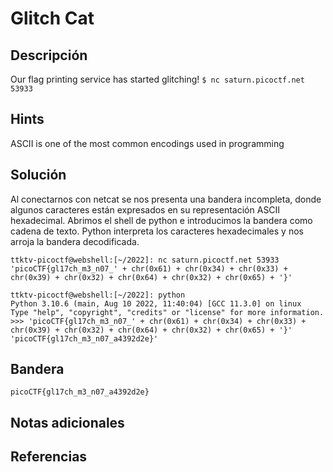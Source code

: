 # Glitch Cat

## Descripción
Our flag printing service has started glitching! `$ nc saturn.picoctf.net 53933`

## Hints
ASCII is one of the most common encodings used in programming

## Solución
Al conectarnos con netcat se nos presenta una bandera incompleta, donde algunos caracteres están expresados en su representación ASCII hexadecimal. Abrimos el shell de python e introducimos la bandera como cadena de texto. Python interpreta los caracteres hexadecimales y nos arroja la bandera decodificada.

```
ttktv-picoctf@webshell:[~/2022]: nc saturn.picoctf.net 53933
'picoCTF{gl17ch_m3_n07_' + chr(0x61) + chr(0x34) + chr(0x33) + chr(0x39) + chr(0x32) + chr(0x64) + chr(0x32) + chr(0x65) + '}'

ttktv-picoctf@webshell:[~/2022]: python
Python 3.10.6 (main, Aug 10 2022, 11:40:04) [GCC 11.3.0] on linux
Type "help", "copyright", "credits" or "license" for more information.
>>> 'picoCTF{gl17ch_m3_n07_' + chr(0x61) + chr(0x34) + chr(0x33) + chr(0x39) + chr(0x32) + chr(0x64) + chr(0x32) + chr(0x65) + '}'
'picoCTF{gl17ch_m3_n07_a4392d2e}'
```

## Bandera 
```
picoCTF{gl17ch_m3_n07_a4392d2e}
```

## Notas adicionales


## Referencias

